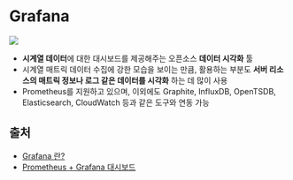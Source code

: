 # Grafana
![](https://encrypted-tbn0.gstatic.com/images?q=tbn%3AANd9GcR9uRe8o1T_zmg_lRGaYgCsD0ZRO_Vdj9zqsQ&usqp=CAU)
- **시계열 데이터**에 대한 대시보드를 제공해주는 오픈소스 **데이터 시각화** 툴
- 시계열 매트릭 데이터 수집에 강한 모습을 보이는 만큼, 활용하는 부분도 **서버 리소스의 매트릭 정보나 로그 같은 데이터를 시각화** 하는 데 많이 사용
- Prometheus를 지원하고 있으며, 이외에도 Graphite, InfluxDB, OpenTSDB, Elasticsearch, CloudWatch 등과 같은 도구와 연동 가능

## 출처 
- [Grafana 란?](https://medium.com/finda-tech/grafana%EB%9E%80-f3c7c1551c38)
- [Prometheus + Grafana 대시보드](https://m.blog.naver.com/bokmail83/221489127312)
